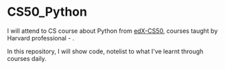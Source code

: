 # CS50_Python

I will attend to CS course about Python from [edX-CS50](https://www.edx.org/), courses taught by Harvard professional - .

In this repository, I will show code, notelist to what I've learnt through courses daily.

